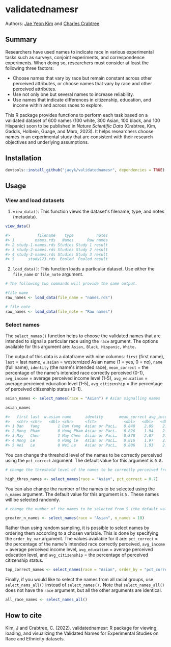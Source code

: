 # validatednamesr

Authors: [Jae Yeon Kim](https://jaeyk.github.io/) and [Charles Crabtree](https://charlescrabtree.com/)

## Summary 
    
Researchers have used names to indicate race in various experimental tasks such as surveys, conjoint experiments, and correspondence experiments. When doing so, researchers must consider at least the following three factors:

- Choose names that vary by race but remain constant across other perceived attributes, or choose names that vary by race and other perceived attributes.
- Use not only one but several names to increase reliability.
- Use names that indicate differences in citizenship, education, and income within and across races to explore.

This R package provides functions to perform each task based on a validated dataset of 600 names (100 white, 300 Asian, 100 black, and 100 Hispanic) soon to be published in *Nature Scientific Data* (Crabtree, Kim, Gaddis, Holbein, Guage, and Marx, 2023). It helps researchers choose names in an experimental study that are consistent with their research objectives and underlying assumptions.

## Installation 

``` r
devtools::install_github("jaeyk/validatednamesr", dependencies = TRUE)
```

## Usage 

### View and load datasets 

1. `view_data()`: This function views the dataset's filename, type, and notes (metadata). 

``` r
view_data()

#>            filename    type          notes
#> 1         names.rds   Names      Raw names
#> 2 study-1-names.rds Studies Study 1 result
#> 3 study-2-names.rds Studies Study 2 result
#> 4 study-3-names.rds Studies Study 3 result
#> 5      study123.rds  Pooled  Pooled result
````

2. `load_data()`: This function loads a particular dataset. Use either the `file_name` or `file_note` argument.

``` r
# The following two commands will provide the same output.

#file name
raw_names <- load_data(file_name = "names.rds")

# file note 
raw_names <- load_data(file_note = "Raw names")
```

### Select names 

The `select_names()` function helps to choose the validated names that are intended to signal a particular race using the `race` argument. The options available for this argument are: `Asian,` `Black,` `Hispanic,` `White.`

The output of this data is a dataframe with nine columns: `first` (first name), `last` = last name, `w.asian` = westernized Asian name (1 = yes, 0 = no), `name` (full name), `identity` (the name's intended race), `mean_correct` = the percentage of the name's intended race correctly perceived (0-1), `avg_income` = average perceived income level (1-5), `avg_education` = average perceived education level (1-5), `avg_citizenship` = the percentage of perceived citizenship status (0-1).

``` r
asian_names <- select_names(race = "Asian") # Asian signalling names 

asian_names 

#>   first last  w.asian name      identity       mean_correct avg_income avg_education avg_citizenship
#>   <chr> <chr>   <dbl> <chr>     <fct>            <dbl>   <dbl>   <dbl>   <dbl>
#> 1 Dan   Yang        1 Dan Yang  Asian or Paci…   0.848    2.09    2.55   0.773
#> 2 Hong  Pham        0 Hong Pham Asian or Paci…   0.826    1.94    2.28   0.465
#> 3 May   Chen        1 May Chen  Asian or Paci…   0.878    2.07    2.37   0.789
#> 4 Hong  Le          0 Hong Le   Asian or Paci…   0.816    1.97    2.42   0.539
#> 5 Wei   Le          0 Wei Le    Asian or Paci…   0.806    1.93    2.18   0.418
```

You can change the threshold level of the names to be correctly perceived using the `pct_correct` argument. The default value for this argument is `0.8.`

``` r
# change the threshold level of the names to be correctly perceived from 0.8 (the default value) to 0.7

high_thres_names <- select_names(race = "Asian", pct_correct = 0.7)
```

You can also change the number of the names to be selected using the `n_names` argument. The default value for this argument is `5.` These names will be selected randomly.  

``` r
# change the number of the names to be selected from 5 (the default value) to 10 

greater_n_names <- select_names(race = "Asian", n_names = 10)
```

Rather than using random sampling, it is possible to select names by ordering them according to a chosen variable. This is done by specifying the `order_by_var` argument. The values available for it are: `pct_correct` = the percentage of the name's intended race correctly perceived, `avg_income` = average perceived income level, `avg_education` = average perceived education level, and `avg_citizenship` = the percentage of perceived citizenship status. 

``` r
top_correct_names <- select_names(race = "Asian", order_by = "pct_correct")
```

Finally, if you would like to select the names from all racial groups, use `select_nams_all()` instead of `select_names().` Note that `select_names_all()` does not have the `race` argument, but all the other arguments are identical. 

``` r
all_race_names <- select_names_all()
```

## How to cite

Kim, J and Crabtree, C. (2022). validatednamesr: R package for viewing, loading, and visualizing the Validated Names for Experimental Studies on Race and Ethnicity datasets.
